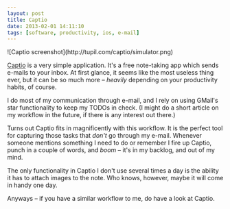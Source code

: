 ```yaml
---
layout: post
title: Captio
date: 2013-02-01 14:11:10
tags: [software, productivity, ios, e-mail]
---
```


<span class="img-right">
![Captio screenshot](http://tupil.com/captio/simulator.png)
</span>

[Captio](http://boonbits.com/captio/) is a very simple application. It's a free note-taking app which sends e-mails to your inbox. At first glance, it seems like the most useless thing ever, but it can be so much more – _heavily_ depending on your productivity habits, of course.

I do most of my communication through e-mail, and I rely on using GMail's star functionality to keep my TODOs in check. (I might do a short article on my workflow in the future, if there is any interest out there.)

Turns out Captio fits in magnificently with this workflow. It is the perfect tool for capturing those tasks that _don't_ go through my e-mail. Whenever someone mentions something I need to do or remember I fire up Captio, punch in a couple of words, and _boom_ – it's in my backlog, and out of my mind.

The only functionality in Captio I don't use several times a day is the ability it has to attach images to the note. Who knows, however, maybe it will come in handy one day.

Anyways – if you have a similar workflow to me, do have a look at Captio.
